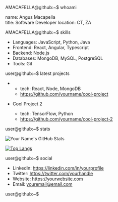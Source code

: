 
AMACAFELLA@github:~$ whoami

name: Angus Macapella  
title: Software Developer
location: CT, ZA

AMACAFELLA@github:~$ skills

- Languages: JavaScript, Python, Java
- Frontend: React, Angular, Typescript
- Backend: Node.js
- Databases: MongoDB, MySQL, PostgreSQL
- Tools: Git

user@github:~$ latest projects

- 
  - tech: React, Node, MongoDB
  - https://github.com/yourname/cool-project
  
- Cool Project 2
  - tech: TensorFlow, Python
  - https://github.com/yourname/cool-project-2

user@github:~$ stats

![Your Name's GitHub Stats](https://github-readme-stats.vercel.app/api?username=AMACAFELLA&show_icons=true&hide_title=true&count_private=true&hide=prs&theme=radical)

[![Top Langs](https://github-readme-stats.vercel.app/api/top-langs/?username=AMACAFELLA&layout=compact&theme=radical)](https://github.com/anuraghazra/github-readme-stats)

user@github:~$ social

- LinkedIn: https://linkedin.com/in/yourprofile
- Twitter: https://twitter.com/yourhandle
- Website: https://yourwebsite.com
- Email: youremail@email.com

user@github:~$
